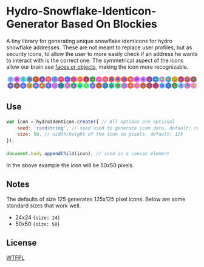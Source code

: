 Hydro-Snowflake-Identicon-Generator Based On  Blockies
=======================================================

A tiny library for generating unique snowflake identicons for hydro snowflake addresses. These are not meant to replace user profiles, but as security icons, to allow the user to more easily check if an address he wants to interact with is the correct one. The symmetrical aspect of the icons allow our brain see [faces or objects](https://en.wikipedia.org/wiki/Pareidolia), making the icon more recognizable.

![Sample blockies image](snowflakeIdenticonSamples.png "HydroSnowflake")

Use
---

```javascript
var icon = hydroIdenticon.create({ // All options are optional
    seed: 'randstring', // seed used to generate icon data, default: random
    size: 50, // width/height of the icon in pixels, default: 125
});

document.body.appendChild(icon); // icon is a canvas element
```

In the above example the icon will be 50x50 pixels.


Notes
-----

The defaults of size 125 generates 125x125 pixel icons. Below are some standard sizes that work well.

 * 24x24 `{size: 24}`
 * 50x50 `{size: 50}`

License
-------

[WTFPL](http://www.wtfpl.net/)

